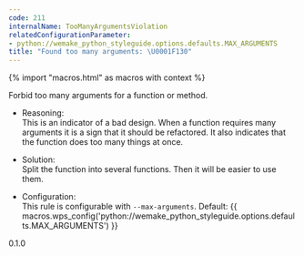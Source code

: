 ```yaml
---
code: 211
internalName: TooManyArgumentsViolation
relatedConfigurationParameter:
- python://wemake_python_styleguide.options.defaults.MAX_ARGUMENTS
title: "Found too many arguments: \U0001F130"
---
```


{% import "macros.html" as macros with context %}

Forbid too many arguments for a function or method.

  - Reasoning:  
    This is an indicator of a bad design. When a function requires many
    arguments it is a sign that it should be refactored. It also
    indicates that the function does too many things at once.

  - Solution:  
    Split the function into several functions. Then it will be easier to
    use them.

  - Configuration:  
    This rule is configurable with `--max-arguments`. Default:
    {{ macros.wps_config('python://wemake_python_styleguide.options.defaults.MAX_ARGUMENTS') }}

<div class="versionadded">

0.1.0

</div>